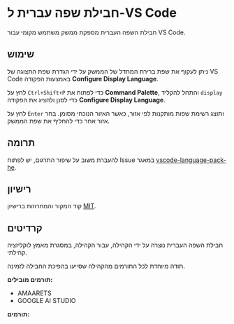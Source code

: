 # חבילת שפה עברית ל-VS Code

חבילת השפה העברית מספקת ממשק משתמש מקומי עבור VS Code.

## שימוש

ניתן לעקוף את שפת ברירת המחדל של הממשק על ידי הגדרת שפת התצוגה של VS Code באמצעות הפקודה **Configure Display Language**.

לחץ על `Ctrl+Shift+P` כדי לפתוח את **Command Palette**, והתחל להקליד `display` כדי לסנן ולהציג את הפקודה **Configure Display Language**.

לחץ על `Enter` ותוצג רשימת שפות מותקנות לפי אזור, כאשר האזור הנוכחי מסומן. בחר אזור אחר כדי להחליף את שפת הממשק.

## תרומה

להעברת משוב על שיפור התרגום, יש לפתוח Issue במאגר [vscode-language-pack-he](https://github.com/AMAARETS/vscode-language-pack-he).

## רישיון

קוד המקור והמחרוזות ברישיון [MIT](https://github.com/Microsoft/vscode-loc/blob/master/LICENSE.md).

## קרדיטים

חבילת השפה העברית נוצרה על ידי הקהילה, עבור הקהילה, במסגרת מאמץ לוקליזציה קהילתי.

תודה מיוחדת לכל התורמים מהקהילה שסייעו בהפיכת החבילה לזמינה.

**תורמים מובילים:**

* AMAARETS
* GOOGLE AI STUDIO

**תורמים:**
